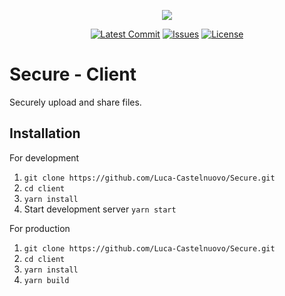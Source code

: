 <p align="center"><a href="https://github.com/Luca-Castelnuovo/Secure"><img src="https://rawcdn.githack.com/Luca-Castelnuovo/Deploy/09849e0612d3b4ea98589b0b49605483b4164170/public/assets/images/banner.png"></a></p>

<p align="center">
<a href="https://github.com/Luca-Castelnuovo/Secure/commits/master"><img src="https://img.shields.io/github/last-commit/Luca-Castelnuovo/Secure" alt="Latest Commit"></a>
<a href="https://github.com/Luca-Castelnuovo/Secure/issues"><img src="https://img.shields.io/github/issues/Luca-Castelnuovo/Secure" alt="Issues"></a>
<a href="../LICENSE.md"><img src="https://img.shields.io/github/license/Luca-Castelnuovo/Secure" alt="License"></a>
</p>

# Secure - Client

Securely upload and share files.

## Installation

For development

1. `git clone https://github.com/Luca-Castelnuovo/Secure.git`
2. `cd client`
3. `yarn install`
4. Start development server `yarn start`

For production

1. `git clone https://github.com/Luca-Castelnuovo/Secure.git`
2. `cd client`
3. `yarn install`
4. `yarn build`
